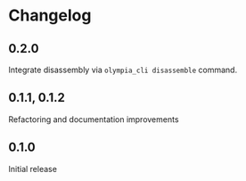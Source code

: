 # Changelog

## 0.2.0

Integrate disassembly via `olympia_cli disassemble` command.

## 0.1.1, 0.1.2

Refactoring and documentation improvements

## 0.1.0

Initial release